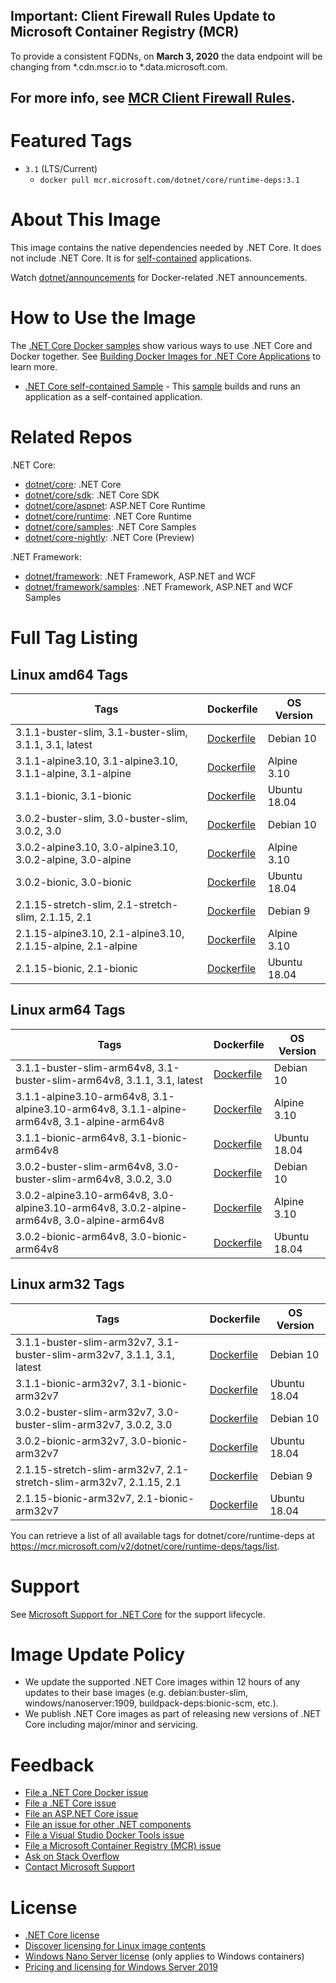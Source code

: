 ## Important: Client Firewall Rules Update to Microsoft Container Registry (MCR)

To provide a consistent FQDNs, on **March 3, 2020** the data endpoint will be changing from *.cdn.mscr.io to *.data.microsoft.com. 

For more info, see [MCR Client Firewall Rules](https://aka.ms/mcr/firewallrules).
---------------------------------------------------------------------------------
# Featured Tags

* `3.1` (LTS/Current)
  * `docker pull mcr.microsoft.com/dotnet/core/runtime-deps:3.1`

# About This Image

This image contains the native dependencies needed by .NET Core. It does not include .NET Core. It is for [self-contained](https://docs.microsoft.com/dotnet/articles/core/deploying/index) applications.

Watch [dotnet/announcements](https://github.com/dotnet/announcements/labels/Docker) for Docker-related .NET announcements.

# How to Use the Image

The [.NET Core Docker samples](https://github.com/dotnet/dotnet-docker/blob/master/samples/README.md) show various ways to use .NET Core and Docker together. See [Building Docker Images for .NET Core Applications](https://docs.microsoft.com/dotnet/core/docker/building-net-docker-images) to learn more.

* [.NET Core self-contained Sample](https://github.com/dotnet/dotnet-docker/blob/master/samples/dotnetapp/dotnet-docker-selfcontained.md) - This [sample](https://github.com/dotnet/dotnet-docker/blob/master/samples/dotnetapp/Dockerfile.debian-x64-selfcontained) builds and runs an application as a self-contained application.

# Related Repos

.NET Core:

* [dotnet/core](https://hub.docker.com/_/microsoft-dotnet-core/): .NET Core
* [dotnet/core/sdk](https://hub.docker.com/_/microsoft-dotnet-core-sdk/): .NET Core SDK
* [dotnet/core/aspnet](https://hub.docker.com/_/microsoft-dotnet-core-aspnet/): ASP.NET Core Runtime
* [dotnet/core/runtime](https://hub.docker.com/_/microsoft-dotnet-core-runtime/): .NET Core Runtime
* [dotnet/core/samples](https://hub.docker.com/_/microsoft-dotnet-core-samples/): .NET Core Samples
* [dotnet/core-nightly](https://hub.docker.com/_/microsoft-dotnet-core-nightly/): .NET Core (Preview)

.NET Framework:

* [dotnet/framework](https://hub.docker.com/_/microsoft-dotnet-framework/): .NET Framework, ASP.NET and WCF
* [dotnet/framework/samples](https://hub.docker.com/_/microsoft-dotnet-framework-samples/): .NET Framework, ASP.NET and WCF Samples

# Full Tag Listing

## Linux amd64 Tags
Tags | Dockerfile | OS Version
-----------| -------------| -------------
3.1.1-buster-slim, 3.1-buster-slim, 3.1.1, 3.1, latest | [Dockerfile](https://github.com/dotnet/dotnet-docker/blob/master/3.0/runtime-deps/buster-slim/amd64/Dockerfile) | Debian 10
3.1.1-alpine3.10, 3.1-alpine3.10, 3.1.1-alpine, 3.1-alpine | [Dockerfile](https://github.com/dotnet/dotnet-docker/blob/master/3.0/runtime-deps/alpine3.10/amd64/Dockerfile) | Alpine 3.10
3.1.1-bionic, 3.1-bionic | [Dockerfile](https://github.com/dotnet/dotnet-docker/blob/master/3.0/runtime-deps/bionic/amd64/Dockerfile) | Ubuntu 18.04
3.0.2-buster-slim, 3.0-buster-slim, 3.0.2, 3.0 | [Dockerfile](https://github.com/dotnet/dotnet-docker/blob/master/3.0/runtime-deps/buster-slim/amd64/Dockerfile) | Debian 10
3.0.2-alpine3.10, 3.0-alpine3.10, 3.0.2-alpine, 3.0-alpine | [Dockerfile](https://github.com/dotnet/dotnet-docker/blob/master/3.0/runtime-deps/alpine3.10/amd64/Dockerfile) | Alpine 3.10
3.0.2-bionic, 3.0-bionic | [Dockerfile](https://github.com/dotnet/dotnet-docker/blob/master/3.0/runtime-deps/bionic/amd64/Dockerfile) | Ubuntu 18.04
2.1.15-stretch-slim, 2.1-stretch-slim, 2.1.15, 2.1 | [Dockerfile](https://github.com/dotnet/dotnet-docker/blob/master/2.1/runtime-deps/stretch-slim/amd64/Dockerfile) | Debian 9
2.1.15-alpine3.10, 2.1-alpine3.10, 2.1.15-alpine, 2.1-alpine | [Dockerfile](https://github.com/dotnet/dotnet-docker/blob/master/2.1/runtime-deps/alpine3.10/amd64/Dockerfile) | Alpine 3.10
2.1.15-bionic, 2.1-bionic | [Dockerfile](https://github.com/dotnet/dotnet-docker/blob/master/2.1/runtime-deps/bionic/amd64/Dockerfile) | Ubuntu 18.04

## Linux arm64 Tags
Tags | Dockerfile | OS Version
-----------| -------------| -------------
3.1.1-buster-slim-arm64v8, 3.1-buster-slim-arm64v8, 3.1.1, 3.1, latest | [Dockerfile](https://github.com/dotnet/dotnet-docker/blob/master/3.0/runtime-deps/buster-slim/arm64v8/Dockerfile) | Debian 10
3.1.1-alpine3.10-arm64v8, 3.1-alpine3.10-arm64v8, 3.1.1-alpine-arm64v8, 3.1-alpine-arm64v8 | [Dockerfile](https://github.com/dotnet/dotnet-docker/blob/master/3.0/runtime-deps/alpine3.10/arm64v8/Dockerfile) | Alpine 3.10
3.1.1-bionic-arm64v8, 3.1-bionic-arm64v8 | [Dockerfile](https://github.com/dotnet/dotnet-docker/blob/master/3.0/runtime-deps/bionic/arm64v8/Dockerfile) | Ubuntu 18.04
3.0.2-buster-slim-arm64v8, 3.0-buster-slim-arm64v8, 3.0.2, 3.0 | [Dockerfile](https://github.com/dotnet/dotnet-docker/blob/master/3.0/runtime-deps/buster-slim/arm64v8/Dockerfile) | Debian 10
3.0.2-alpine3.10-arm64v8, 3.0-alpine3.10-arm64v8, 3.0.2-alpine-arm64v8, 3.0-alpine-arm64v8 | [Dockerfile](https://github.com/dotnet/dotnet-docker/blob/master/3.0/runtime-deps/alpine3.10/arm64v8/Dockerfile) | Alpine 3.10
3.0.2-bionic-arm64v8, 3.0-bionic-arm64v8 | [Dockerfile](https://github.com/dotnet/dotnet-docker/blob/master/3.0/runtime-deps/bionic/arm64v8/Dockerfile) | Ubuntu 18.04

## Linux arm32 Tags
Tags | Dockerfile | OS Version
-----------| -------------| -------------
3.1.1-buster-slim-arm32v7, 3.1-buster-slim-arm32v7, 3.1.1, 3.1, latest | [Dockerfile](https://github.com/dotnet/dotnet-docker/blob/master/3.0/runtime-deps/buster-slim/arm32v7/Dockerfile) | Debian 10
3.1.1-bionic-arm32v7, 3.1-bionic-arm32v7 | [Dockerfile](https://github.com/dotnet/dotnet-docker/blob/master/3.0/runtime-deps/bionic/arm32v7/Dockerfile) | Ubuntu 18.04
3.0.2-buster-slim-arm32v7, 3.0-buster-slim-arm32v7, 3.0.2, 3.0 | [Dockerfile](https://github.com/dotnet/dotnet-docker/blob/master/3.0/runtime-deps/buster-slim/arm32v7/Dockerfile) | Debian 10
3.0.2-bionic-arm32v7, 3.0-bionic-arm32v7 | [Dockerfile](https://github.com/dotnet/dotnet-docker/blob/master/3.0/runtime-deps/bionic/arm32v7/Dockerfile) | Ubuntu 18.04
2.1.15-stretch-slim-arm32v7, 2.1-stretch-slim-arm32v7, 2.1.15, 2.1 | [Dockerfile](https://github.com/dotnet/dotnet-docker/blob/master/2.1/runtime-deps/stretch-slim/arm32v7/Dockerfile) | Debian 9
2.1.15-bionic-arm32v7, 2.1-bionic-arm32v7 | [Dockerfile](https://github.com/dotnet/dotnet-docker/blob/master/2.1/runtime-deps/bionic/arm32v7/Dockerfile) | Ubuntu 18.04

You can retrieve a list of all available tags for dotnet/core/runtime-deps at https://mcr.microsoft.com/v2/dotnet/core/runtime-deps/tags/list.

# Support

See [Microsoft Support for .NET Core](https://github.com/dotnet/core/blob/master/microsoft-support.md) for the support lifecycle.

# Image Update Policy

* We update the supported .NET Core images within 12 hours of any updates to their base images (e.g. debian:buster-slim, windows/nanoserver:1909, buildpack-deps:bionic-scm, etc.).
* We publish .NET Core images as part of releasing new versions of .NET Core including major/minor and servicing.

# Feedback

* [File a .NET Core Docker issue](https://github.com/dotnet/dotnet-docker/issues)
* [File a .NET Core issue](https://github.com/dotnet/core/issues)
* [File an ASP.NET Core issue](https://github.com/aspnet/home/issues)
* [File an issue for other .NET components](https://github.com/dotnet/core/blob/master/Documentation/core-repos.md)
* [File a Visual Studio Docker Tools issue](https://github.com/microsoft/dockertools/issues)
* [File a Microsoft Container Registry (MCR) issue](https://github.com/microsoft/containerregistry/issues)
* [Ask on Stack Overflow](https://stackoverflow.com/questions/tagged/.net-core)
* [Contact Microsoft Support](https://support.microsoft.com/contactus/)

# License

* [.NET Core license](https://github.com/dotnet/dotnet-docker/blob/master/LICENSE)
* [Discover licensing for Linux image contents](https://github.com/dotnet/dotnet-docker/blob/master/documentation/image-artifact-details.md)
* [Windows Nano Server license](https://hub.docker.com/_/microsoft-windows-nanoserver/) (only applies to Windows containers)
* [Pricing and licensing for Windows Server 2019](https://www.microsoft.com/cloud-platform/windows-server-pricing)
